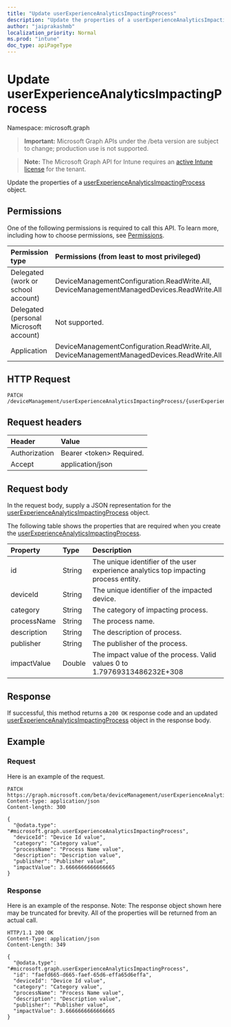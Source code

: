 ```yaml
---
title: "Update userExperienceAnalyticsImpactingProcess"
description: "Update the properties of a userExperienceAnalyticsImpactingProcess object."
author: "jaiprakashmb"
localization_priority: Normal
ms.prod: "intune"
doc_type: apiPageType
---
```


# Update userExperienceAnalyticsImpactingProcess

Namespace: microsoft.graph

> **Important:** Microsoft Graph APIs under the /beta version are subject to change; production use is not supported.

> **Note:** The Microsoft Graph API for Intune requires an [active Intune license](https://go.microsoft.com/fwlink/?linkid=839381) for the tenant.

Update the properties of a [userExperienceAnalyticsImpactingProcess](../resources/intune-devices-userexperienceanalyticsimpactingprocess.md) object.

## Permissions
One of the following permissions is required to call this API. To learn more, including how to choose permissions, see [Permissions](/graph/permissions-reference).

<!-- { "blockType": "ignored"  } // Note: Removing this line will result in the permissions autogeneration tool overwriting the table. -->
|Permission type|Permissions (from least to most privileged)|
|:---|:---|
|Delegated (work or school account)|DeviceManagementConfiguration.ReadWrite.All, DeviceManagementManagedDevices.ReadWrite.All|
|Delegated (personal Microsoft account)|Not supported.|
|Application|DeviceManagementConfiguration.ReadWrite.All, DeviceManagementManagedDevices.ReadWrite.All|

## HTTP Request
<!-- {
  "blockType": "ignored"
}
-->
``` http
PATCH /deviceManagement/userExperienceAnalyticsImpactingProcess/{userExperienceAnalyticsImpactingProcessId}
```

## Request headers
|Header|Value|
|:---|:---|
|Authorization|Bearer &lt;token&gt; Required.|
|Accept|application/json|

## Request body
In the request body, supply a JSON representation for the [userExperienceAnalyticsImpactingProcess](../resources/intune-devices-userexperienceanalyticsimpactingprocess.md) object.

The following table shows the properties that are required when you create the [userExperienceAnalyticsImpactingProcess](../resources/intune-devices-userexperienceanalyticsimpactingprocess.md).

|Property|Type|Description|
|:---|:---|:---|
|id|String|The unique identifier of the user experience analytics top impacting process entity.|
|deviceId|String|The unique identifier of the impacted device.|
|category|String|The category of impacting process.|
|processName|String|The process name.|
|description|String|The description of process.|
|publisher|String|The publisher of the process.|
|impactValue|Double|The impact value of the process. Valid values 0 to 1.79769313486232E+308|



## Response
If successful, this method returns a `200 OK` response code and an updated [userExperienceAnalyticsImpactingProcess](../resources/intune-devices-userexperienceanalyticsimpactingprocess.md) object in the response body.

## Example

### Request
Here is an example of the request.
``` http
PATCH https://graph.microsoft.com/beta/deviceManagement/userExperienceAnalyticsImpactingProcess/{userExperienceAnalyticsImpactingProcessId}
Content-type: application/json
Content-length: 300

{
  "@odata.type": "#microsoft.graph.userExperienceAnalyticsImpactingProcess",
  "deviceId": "Device Id value",
  "category": "Category value",
  "processName": "Process Name value",
  "description": "Description value",
  "publisher": "Publisher value",
  "impactValue": 3.6666666666666665
}
```

### Response
Here is an example of the response. Note: The response object shown here may be truncated for brevity. All of the properties will be returned from an actual call.
``` http
HTTP/1.1 200 OK
Content-Type: application/json
Content-Length: 349

{
  "@odata.type": "#microsoft.graph.userExperienceAnalyticsImpactingProcess",
  "id": "faefd665-d665-faef-65d6-effa65d6effa",
  "deviceId": "Device Id value",
  "category": "Category value",
  "processName": "Process Name value",
  "description": "Description value",
  "publisher": "Publisher value",
  "impactValue": 3.6666666666666665
}
```
